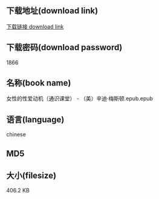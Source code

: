 ## 下载地址(download link)
[下载链接 download link](https://tutu365.netlify.app/?s=%E5%A5%B3%E6%80%A7%E7%9A%84%E6%80%A7%E7%88%B1%E5%8A%A8%E6%9C%BA%EF%BC%88%E9%80%9A%E8%AF%86%E8%AF%BE%E5%A0%82%EF%BC%89+-+%EF%BC%88%E7%BE%8E%EF%BC%89%E8%BE%9B%E8%BF%AA%C2%B7%E6%A2%85%E6%96%AF%E9%A1%BF.epub)

## 下载密码(download password)
1866

## 名称(book name)
女性的性爱动机（通识课堂） - （美）辛迪·梅斯顿.epub.epub

## 语言(language)
chinese

## MD5


## 大小(filesize)
406.2 KB
